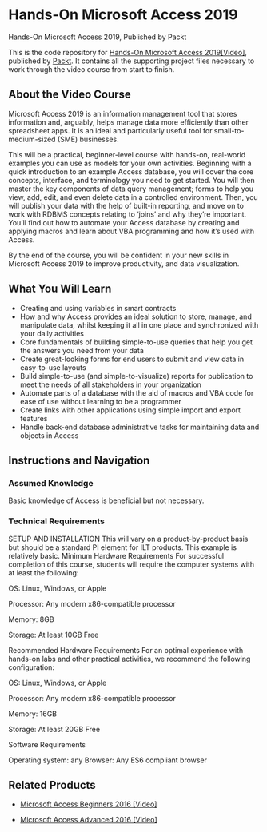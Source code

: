 


# Hands-On Microsoft Access 2019
Hands-On Microsoft Access 2019, Published by Packt

This is the code repository for [Hands-On Microsoft Access 2019[Video]](https://www.packtpub.com/in/data/hands-on-microsoft-access-2019-video), published by [Packt](https://www.packtpub.com/?utm_source=github). It contains all the supporting project files necessary to work through the video course from start to finish.

## About the Video Course
Microsoft Access 2019 is an information management tool that stores information and, arguably, helps manage data more efficiently than other spreadsheet apps. It is an ideal and particularly useful tool for small-to-medium-sized (SME) businesses.

This will be a practical, beginner-level course with hands-on, real-world examples you can use as models for your own activities. Beginning with a quick introduction to an example Access database, you will cover the core concepts, interface, and terminology you need to get started. You will then master the key components of data query management; forms to help you view, add, edit, and even delete data in a controlled environment. Then, you will publish your data with the help of built-in reporting, and move on to work with RDBMS concepts relating to ‘joins’ and why they’re important. You’ll find out how to automate your Access database by creating and applying macros and learn about VBA programming and how it’s used with Access.

By the end of the course, you will be confident in your new skills in Microsoft Access 2019 to improve productivity, and data visualization.

<H2>What You Will Learn</H2>
<DIV class=book-info-will-learn-text>
<UL>
<LI><SPAN style="BACKGROUND-COLOR: transparent">Creating and using variables in smart contracts</SPAN> 
<LI>How and why Access provides an ideal solution to store, manage, and manipulate data, whilst keeping it all in one place and synchronized with your daily activities
<LI>Core fundamentals of building simple-to-use queries that help you get the answers you need from your data
<LI>Create great-looking forms for end users to submit and view data in easy-to-use layouts
<LI>Build simple-to-use (and simple-to-visualize) reports for publication to meet the needs of all stakeholders in your organization
<LI>Automate parts of a database with the aid of macros and VBA code for ease of use without learning to be a programmer
<LI>Create links with other applications using simple import and export features
<LI>Handle back-end database administrative tasks for maintaining data and objects in Access
 </LI></UL></DIV>

## Instructions and Navigation
### Assumed Knowledge
Basic knowledge of Access is beneficial but not necessary.
### Technical Requirements

SETUP AND INSTALLATION
This will vary on a product-by-product basis but should be a standard PI element for ILT products. This example is relatively basic.
Minimum Hardware Requirements
For successful completion of this course, students will require the computer systems with at least the following:

OS: Linux, Windows, or Apple


Processor: Any modern x86-compatible processor


Memory: 8GB


Storage: At least 10GB Free



Recommended Hardware Requirements
For an optimal experience with hands-on labs and other practical activities, we recommend the following configuration:

OS: Linux, Windows, or Apple


Processor: Any modern x86-compatible processor


Memory: 16GB


Storage: At least 20GB Free

Software Requirements

Operating system: any
Browser: Any ES6 compliant browser 


## Related Products
* [Microsoft Access Beginners 2016 [Video]](https://www.packtpub.com/in/business-other/microsoft-access-beginners-2016-video)

* [Microsoft Access Advanced 2016 [Video]](https://www.packtpub.com/in/business-other/microsoft-access-advanced-2016-video)




